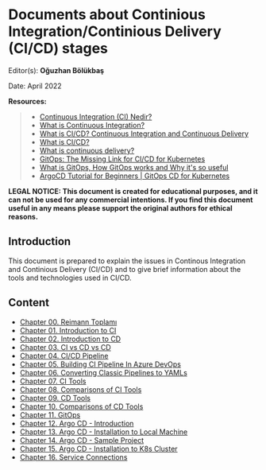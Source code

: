 # Documents about Continious Integration/Continious Delivery (CI/CD) stages

Editor(s): **Oğuzhan Bölükbaş**

Date: April 2022

**Resources:**

> - [Continuous Integration (CI) Nedir?](https://medium.com/bili%C5%9Fim-hareketi/continuous-integration-ci-nedir-fa5dc44e4eb3)
> - [What is Continuous Integration?](https://docs.microsoft.com/en-us/devops/develop/what-is-continuous-integration)
> - [What is CI/CD? Continuous Integration and Continuous Delivery](https://www.guru99.com/continuous-integration.html)
> - [What is CI/CD?](https://www.redhat.com/en/topics/devops/what-is-ci-cd)
> - [What is continuous delivery?](https://www.redhat.com/en/topics/devops/what-is-continuous-delivery)
> - [GitOps: The Missing Link for CI/CD for Kubernetes](https://containerjournal.com/features/gitops-the-missing-link-for-ci-cd-for-kubernetes/)
> - [What is GitOps, How GitOps works and Why it's so useful](https://www.youtube.com/watch?v=f5EpcWp0THw&ab_channel=TechWorldwithNana)
> - [ArgoCD Tutorial for Beginners | GitOps CD for Kubernetes](https://www.youtube.com/watch?v=MeU5_k9ssrs)

**LEGAL NOTICE: This document is created for educational purposes, and it can not be used for any commercial intentions. If you find this document useful in any means please support the original authors for ethical reasons.**

## Introduction

This document is prepared to explain the issues in Continous Integration and Continious Delivery (CI/CD) and to give brief information about the tools and technologies used in CI/CD.

## Content

- [Chapter 00. Reimann Toplamı](ch00-riemann-toplami.md)
- [Chapter 01. Introduction to CI](ch01-introduction-to-ci.md)
- [Chapter 02. Introduction to CD](ch02-introduction-to-cd.md)
- [Chapter 03. CI vs CD vs CD](ch03-ci-vs-cd-vs-cd.md)
- [Chapter 04. CI/CD Pipeline](ch04-ci-cd-pipeline.md)
- [Chapter 05. Building CI Pipeline In Azure DevOps](ch05-building-ci-pipeline-in-azure-devops.md)
- [Chapter 06. Converting Classic Pipelines to YAMLs](ch06-converting-classic-pipelines-to-yamls.md)
- [Chapter 07. CI Tools](ch07-ci-tools.md)
- [Chapter 08. Comparisons of CI Tools](ch08-comparisons-of-ci-tools.md)
- [Chapter 09. CD Tools](ch09-cd-tools.md)
- [Chapter 10. Comparisons of CD Tools](ch10-comparisons-of-cd-tools.md)
- [Chapter 11. GitOps](ch11-gitops.md)
- [Chapter 12. Argo CD - Introduction](ch12-argocd-introduction.md)
- [Chapter 13. Argo CD - Installation to Local Machine](ch13-argocd-installation-to-local-machine.md)
- [Chapter 14. Argo CD - Sample Project](ch14-argocd-sample-project.md)
- [Chapter 15. Argo CD - Installation to K8s Cluster](ch15-argo-cd-installation-to-k8s-cluster.md)
- [Chapter 16. Service Connections](ch16-service-connections.md)
